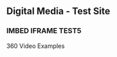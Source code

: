 ## Digital Media - Test Site



### IMBED IFRAME TEST5

360 Video Examples
<!DOCTYPE html> 
<html> 
      
<head> 
    <title> 
    <style> 
        .GFG { 
            background-color: white; 
            border: 2px solid black; 
            color: green; 
            padding: 5px 10px; 
            text-align: center; 
            display: inline-block; 
            font-size: 20px; 
            margin: 10px 30px; 
            cursor: pointer; 
        } 
    </style> 
</head> 
  
<body> 
    <h1>TEST</h1> 
      
    <!-- Adding link to the button on the onclick event -->
    <button class="GFG" 
    onclick="window.location.href = 'https://youtu.be/lHavnggIL1E';"> 
        Click Here 
    </button> 
</body> 
  
</html>
